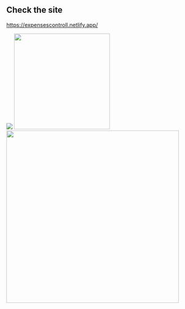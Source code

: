 Check the site
-

https://expensescontroll.netlify.app/


<p float="center">
<img src="https://user-images.githubusercontent.com/34707669/125443573-893b5b9b-4bb6-4d68-b237-636a64471f49.png" witdh="1000">
<img src="https://user-images.githubusercontent.com/34707669/125443478-d771b823-8d7e-4faa-9f24-f344e2dc4347.png" height="250">
<img src="https://user-images.githubusercontent.com/34707669/125443426-e237bbd3-7ed2-4ce6-9d75-f07d87bfbc7a.png" height="450">
</p>
